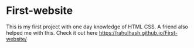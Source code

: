 # First-website
This is my first project with one day knowledge of HTML CSS. A friend also helped me with this.
Check it out here https://rahulhash.github.io/First-website/
